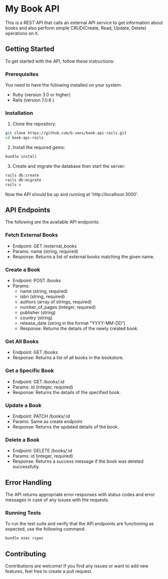 # My Book API

This is a REST API that calls an external API service to get information about books and also perform simple CRUD(Create, Read, Update, Delete) operations on it.

## Getting Started

To get started with the API, follow these instructions:

### Prerequisites

You need to have the following installed on your system:

- Ruby (version 3.0 or higher)
- Rails (version 7.0.6 )

### Installation

1. Clone the repository:

```bash
git clone https://github.com/G-vans/book-api-rails.git
cd book-api-rails
```

2. Install the required gems:
```bash
bundle install
```
3. Create and migrate the database then start the server:
```bash
rails db:create
rails db:migrate
rails s
```
Now the API should be up and running at 'http://localhost:3000'.

## API Endpoints

The following are the available API endpoints:

### Fetch External Books
- Endpoint: GET /external_books
- Params: name (string, required)
- Response: Returns a list of external books matching the given name.

### Create a Book
- Endpoint: POST /books
- Params:
    - name (string, required)
    - isbn (string, required)
    - authors (array of strings, required)
    - number_of_pages (integer, required)
    - publisher (string)
    - country (string)
    - release_date (string in the format "YYYY-MM-DD")
    - Response: Returns the details of the newly created book.

### Get All Books
- Endpoint: GET /books
- Response: Returns a list of all books in the bookstore.

### Get a Specific Book
- Endpoint: GET /books/:id
- Params: id (integer, required)
- Response: Returns the details of the specified book.

### Update a Book
- Endpoint: PATCH /books/:id
- Params: Same as create endpoint
- Response: Returns the updated details of the book.

### Delete a Book
- Endpoint: DELETE /books/:id
- Params: id (integer, required)
- Response: Returns a success message if the book was deleted successfully.

## Error Handling
The API returns appropriate error responses with status codes and error messages in case of any issues with the requests.

### Running Tests
To run the test suite and verify that the API endpoints are functioning as expected, use the following command:

```bash
bundle exec rspec
```

## Contributing
Contributions are welcome! If you find any issues or want to add new features, feel free to create a pull request.
